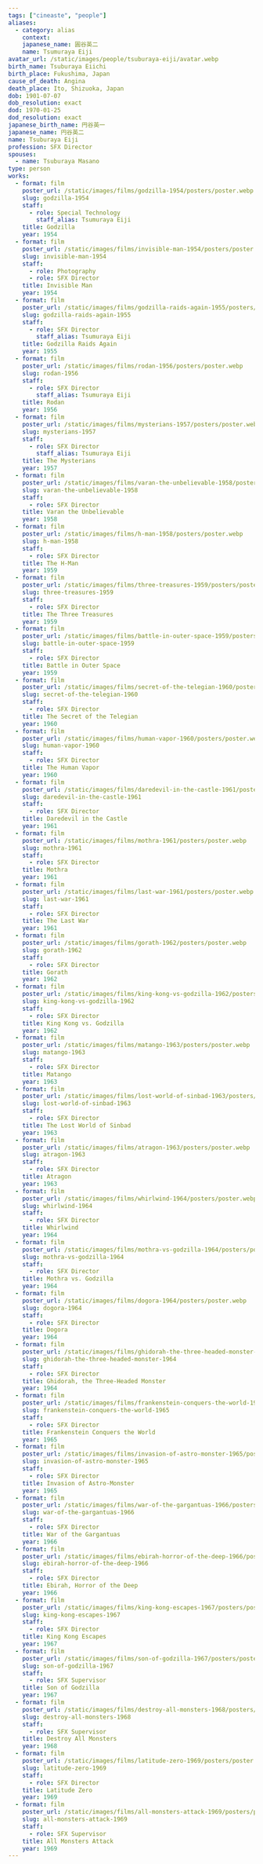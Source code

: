 ```yaml
---
tags: ["cineaste", "people"]
aliases:
  - category: alias
    context:
    japanese_name: 圓谷英二
    name: Tsumuraya Eiji
avatar_url: /static/images/people/tsuburaya-eiji/avatar.webp
birth_name: Tsuburaya Eiichi
birth_place: Fukushima, Japan
cause_of_death: Angina
death_place: Ito, Shizuoka, Japan
dob: 1901-07-07
dob_resolution: exact
dod: 1970-01-25
dod_resolution: exact
japanese_birth_name: 円谷英一
japanese_name: 円谷英二
name: Tsuburaya Eiji
profession: SFX Director
spouses:
  - name: Tsuburaya Masano
type: person
works:
  - format: film
    poster_url: /static/images/films/godzilla-1954/posters/poster.webp
    slug: godzilla-1954
    staff:
      - role: Special Technology
        staff_alias: Tsumuraya Eiji
    title: Godzilla
    year: 1954
  - format: film
    poster_url: /static/images/films/invisible-man-1954/posters/poster.webp
    slug: invisible-man-1954
    staff:
      - role: Photography
      - role: SFX Director
    title: Invisible Man
    year: 1954
  - format: film
    poster_url: /static/images/films/godzilla-raids-again-1955/posters/poster.webp
    slug: godzilla-raids-again-1955
    staff:
      - role: SFX Director
        staff_alias: Tsumuraya Eiji
    title: Godzilla Raids Again
    year: 1955
  - format: film
    poster_url: /static/images/films/rodan-1956/posters/poster.webp
    slug: rodan-1956
    staff:
      - role: SFX Director
        staff_alias: Tsumuraya Eiji
    title: Rodan
    year: 1956
  - format: film
    poster_url: /static/images/films/mysterians-1957/posters/poster.webp
    slug: mysterians-1957
    staff:
      - role: SFX Director
        staff_alias: Tsumuraya Eiji
    title: The Mysterians
    year: 1957
  - format: film
    poster_url: /static/images/films/varan-the-unbelievable-1958/posters/poster.webp
    slug: varan-the-unbelievable-1958
    staff:
      - role: SFX Director
    title: Varan the Unbelievable
    year: 1958
  - format: film
    poster_url: /static/images/films/h-man-1958/posters/poster.webp
    slug: h-man-1958
    staff:
      - role: SFX Director
    title: The H-Man
    year: 1959
  - format: film
    poster_url: /static/images/films/three-treasures-1959/posters/poster.webp
    slug: three-treasures-1959
    staff:
      - role: SFX Director
    title: The Three Treasures
    year: 1959
  - format: film
    poster_url: /static/images/films/battle-in-outer-space-1959/posters/poster.webp
    slug: battle-in-outer-space-1959
    staff:
      - role: SFX Director
    title: Battle in Outer Space
    year: 1959
  - format: film
    poster_url: /static/images/films/secret-of-the-telegian-1960/posters/poster.webp
    slug: secret-of-the-telegian-1960
    staff:
      - role: SFX Director
    title: The Secret of the Telegian
    year: 1960
  - format: film
    poster_url: /static/images/films/human-vapor-1960/posters/poster.webp
    slug: human-vapor-1960
    staff:
      - role: SFX Director
    title: The Human Vapor
    year: 1960
  - format: film
    poster_url: /static/images/films/daredevil-in-the-castle-1961/posters/poster.webp
    slug: daredevil-in-the-castle-1961
    staff:
      - role: SFX Director
    title: Daredevil in the Castle
    year: 1961
  - format: film
    poster_url: /static/images/films/mothra-1961/posters/poster.webp
    slug: mothra-1961
    staff:
      - role: SFX Director
    title: Mothra
    year: 1961
  - format: film
    poster_url: /static/images/films/last-war-1961/posters/poster.webp
    slug: last-war-1961
    staff:
      - role: SFX Director
    title: The Last War
    year: 1961
  - format: film
    poster_url: /static/images/films/gorath-1962/posters/poster.webp
    slug: gorath-1962
    staff:
      - role: SFX Director
    title: Gorath
    year: 1962
  - format: film
    poster_url: /static/images/films/king-kong-vs-godzilla-1962/posters/poster.webp
    slug: king-kong-vs-godzilla-1962
    staff:
      - role: SFX Director
    title: King Kong vs. Godzilla
    year: 1962
  - format: film
    poster_url: /static/images/films/matango-1963/posters/poster.webp
    slug: matango-1963
    staff:
      - role: SFX Director
    title: Matango
    year: 1963
  - format: film
    poster_url: /static/images/films/lost-world-of-sinbad-1963/posters/poster.webp
    slug: lost-world-of-sinbad-1963
    staff:
      - role: SFX Director
    title: The Lost World of Sinbad
    year: 1963
  - format: film
    poster_url: /static/images/films/atragon-1963/posters/poster.webp
    slug: atragon-1963
    staff:
      - role: SFX Director
    title: Atragon
    year: 1963
  - format: film
    poster_url: /static/images/films/whirlwind-1964/posters/poster.webp
    slug: whirlwind-1964
    staff:
      - role: SFX Director
    title: Whirlwind
    year: 1964
  - format: film
    poster_url: /static/images/films/mothra-vs-godzilla-1964/posters/poster.webp
    slug: mothra-vs-godzilla-1964
    staff:
      - role: SFX Director
    title: Mothra vs. Godzilla
    year: 1964
  - format: film
    poster_url: /static/images/films/dogora-1964/posters/poster.webp
    slug: dogora-1964
    staff:
      - role: SFX Director
    title: Dogora
    year: 1964
  - format: film
    poster_url: /static/images/films/ghidorah-the-three-headed-monster-1964/posters/poster.webp
    slug: ghidorah-the-three-headed-monster-1964
    staff:
      - role: SFX Director
    title: Ghidorah, the Three-Headed Monster
    year: 1964
  - format: film
    poster_url: /static/images/films/frankenstein-conquers-the-world-1965/posters/poster.webp
    slug: frankenstein-conquers-the-world-1965
    staff:
      - role: SFX Director
    title: Frankenstein Conquers the World
    year: 1965
  - format: film
    poster_url: /static/images/films/invasion-of-astro-monster-1965/posters/poster.webp
    slug: invasion-of-astro-monster-1965
    staff:
      - role: SFX Director
    title: Invasion of Astro-Monster
    year: 1965
  - format: film
    poster_url: /static/images/films/war-of-the-gargantuas-1966/posters/poster.webp
    slug: war-of-the-gargantuas-1966
    staff:
      - role: SFX Director
    title: War of the Gargantuas
    year: 1966
  - format: film
    poster_url: /static/images/films/ebirah-horror-of-the-deep-1966/posters/poster.webp
    slug: ebirah-horror-of-the-deep-1966
    staff:
      - role: SFX Director
    title: Ebirah, Horror of the Deep
    year: 1966
  - format: film
    poster_url: /static/images/films/king-kong-escapes-1967/posters/poster.webp
    slug: king-kong-escapes-1967
    staff:
      - role: SFX Director
    title: King Kong Escapes
    year: 1967
  - format: film
    poster_url: /static/images/films/son-of-godzilla-1967/posters/poster.webp
    slug: son-of-godzilla-1967
    staff:
      - role: SFX Supervisor
    title: Son of Godzilla
    year: 1967
  - format: film
    poster_url: /static/images/films/destroy-all-monsters-1968/posters/poster.webp
    slug: destroy-all-monsters-1968
    staff:
      - role: SFX Supervisor
    title: Destroy All Monsters
    year: 1968
  - format: film
    poster_url: /static/images/films/latitude-zero-1969/posters/poster.webp
    slug: latitude-zero-1969
    staff:
      - role: SFX Director
    title: Latitude Zero
    year: 1969
  - format: film
    poster_url: /static/images/films/all-monsters-attack-1969/posters/poster.webp
    slug: all-monsters-attack-1969
    staff:
      - role: SFX Supervisor
    title: All Monsters Attack
    year: 1969
---
```

